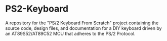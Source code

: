 # PS2-Keyboard
A repository for the "PS/2 Keyboard From Scratch" project containing the source code, design files, and documentation for a DIY keyboard driven by an AT89S52/AT89C52 MCU that adheres to the PS/2 Protocol.
